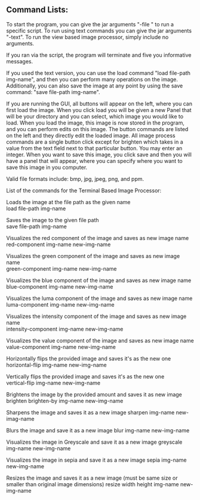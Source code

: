## Command Lists:

To start the program, you can give the jar arguments "-file <script-name>" to run a specific script.
To run using text commands you can give the jar arguments "-text".
To run the view based image processor, simply include no arguments.

If you ran via the script, the program will terminate and five you informative messages.

If you used the text version, you can use the load command "load file-path img-name", 
and then you can perform many operations on the image. Additionally, you can also save the 
image at any point by using the save command: "save
file-path img-name". 

If you are running the GUI, all buttons will appear on the left, where you can first load the image.
When you click load you will be given a new Panel that will be your directory and you can select, 
which image you would like to load.
When you load the image, this image is now stored in the program, and you can perform edits on this
image. The button commands are listed on the left and they directly edit the loaded image.
All image process commands are a single button click except for brighten which takes in a value from the text
field next to that particular button. You may enter an integer.
When you want to save this image, you click save and then you will have a panel that will appear, 
where you can specify where you want to save this image in you computer.


Valid file formats include: bmp, jpg, jpeg, png, and ppm.


List of the commands for the Terminal Based Image Processor:

Loads the image at the file path as the given name  
load file-path img-name

Saves the image to the given file path  
save file-path img-name

Visualizes the red component of the image and saves as new image name  
red-component img-name new-img-name

Visualizes the green component of the image and saves as new image name  
green-component img-name new-img-name

Visualizes the blue component of the image and saves as new image name   
blue-component img-name new-img-name

Visualizes the luma component of the image and saves as new image name  
luma-component img-name new-img-name

Visualizes the intensity component of the image and saves as new image name  
intensity-component img-name new-img-name

Visualizes the value component of the image and saves as new image name  
value-component img-name new-img-name

Horizontally flips the provided image and saves it's as the new one  
horizontal-flip img-name new-img-name

Vertically flips the provided image and saves it's as the new one  
vertical-flip img-name new-img-name

Brightens the image by the provided amount and saves it as new image  
brighten brighten-by img-name new-img-name  

Sharpens the image and saves it as a new image
sharpen img-name new-imag-name

Blurs the image and save it as a new image
blur img-name new-img-name

Visualizes the image in Greyscale and save it as a new image
greyscale img-name new-img-name

Visualizes the image in sepia and save it as a new image
sepia img-name new-img-name

Resizes the image and saves it as a new image (must be same size or smaller than original image dimensions)
resize width height img-name new-img-name
